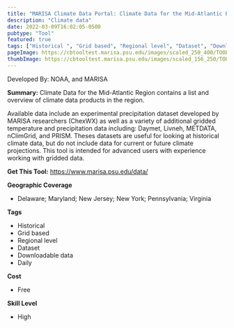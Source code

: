 ```yaml
---
title: "MARISA Climate Data Portal: Climate Data for the Mid-Atlantic Region"
description: "Climate data"
date: 2022-03-09T16:02:05-0500
pubtype: "Tool"
featured: true
tags: ["Historical ", "Grid based", "Regional level", "Dataset", "Downloadable data", "Daily"]
pageImage: https://cbtooltest.marisa.psu.edu/images/scaled_250_400/TOOLID_13.1_ScreenCapture-1.png
thumbImage: https://cbtooltest.marisa.psu.edu/images/scaled_156_250/TOOLID_13.1_ScreenCapture-1.png
---
```

Developed By: NOAA, and MARISA

**Summary:** Climate Data for the Mid-Atlantic Region contains a list and overview of climate data products in the region. 

Available data include an experimental precipitation dataset developed by MARISA researchers (ChexWX) as well as a variety of additional gridded temperature and precipitation data including: Daymet, Livneh, METDATA, nClimGrid, and PRISM.  Theses datasets are useful for looking at historical climate data, but do not include data for current or future climate projections. This tool is intended for advanced users with experience working with gridded data.



__**Get This Tool:**__ https://www.marisa.psu.edu/data/

__**Geographic Coverage**__
- Delaware; Maryland; New Jersey; New York; Pennsylvania; Virginia

__**Tags**__
-  Historical 
-  Grid based
-  Regional level
-  Dataset
-  Downloadable data
-  Daily

__**Cost**__
- Free

__**Skill Level**__
- High
